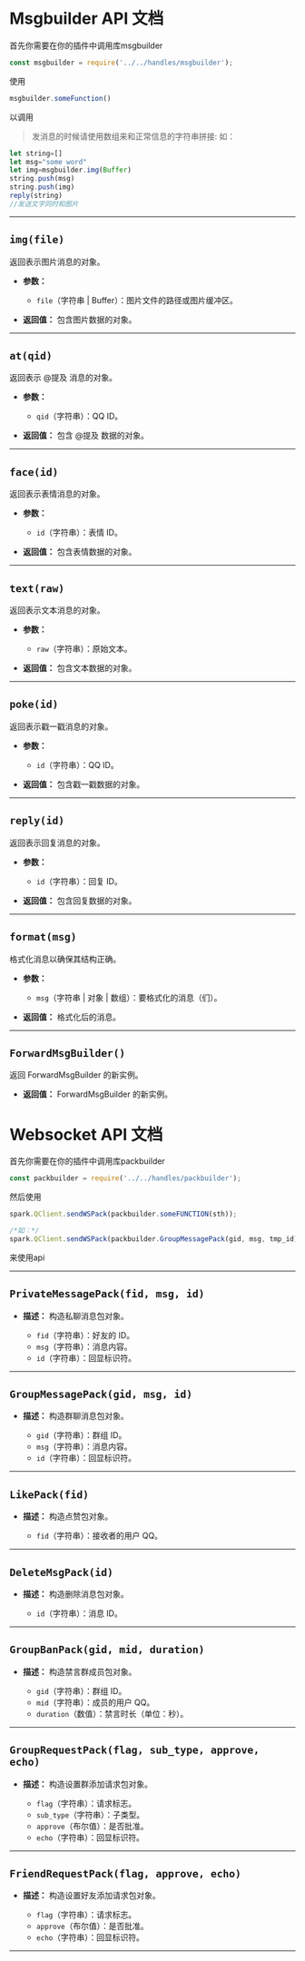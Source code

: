# Msgbuilder API 文档

首先你需要在你的插件中调用库msgbuilder
```js
const msgbuilder = require('../../handles/msgbuilder');
```

使用
```js
msgbuilder.someFunction()
```

以调用

>发消息的时候请使用数组来和正常信息的字符串拼接:
如：
```js
let string=[]
let msg="some word"
let img=msgbuilder.img(Buffer)
string.push(msg)
string.push(img)
reply(string)
//发送文字同时和图片
```


---

## `img(file)`

返回表示图片消息的对象。

- **参数：**
  - `file`（字符串 | Buffer）：图片文件的路径或图片缓冲区。

- **返回值：** 
  包含图片数据的对象。

---

## `at(qid)`

返回表示 @提及 消息的对象。

- **参数：**
  - `qid`（字符串）：QQ ID。

- **返回值：** 
  包含 @提及 数据的对象。

---

## `face(id)`

返回表示表情消息的对象。

- **参数：**
  - `id`（字符串）：表情 ID。

- **返回值：** 
  包含表情数据的对象。

---

## `text(raw)`

返回表示文本消息的对象。

- **参数：**
  - `raw`（字符串）：原始文本。

- **返回值：** 
  包含文本数据的对象。

---

## `poke(id)`

返回表示戳一戳消息的对象。

- **参数：**
  - `id`（字符串）：QQ ID。

- **返回值：** 
  包含戳一戳数据的对象。

---

## `reply(id)`

返回表示回复消息的对象。

- **参数：**
  - `id`（字符串）：回复 ID。

- **返回值：** 
  包含回复数据的对象。

---

## `format(msg)`

格式化消息以确保其结构正确。

- **参数：**
  - `msg`（字符串 | 对象 | 数组）：要格式化的消息（们）。

- **返回值：** 
  格式化后的消息。

---

## `ForwardMsgBuilder()`

返回 ForwardMsgBuilder 的新实例。

- **返回值：** 
  ForwardMsgBuilder 的新实例。











# Websocket API 文档

首先你需要在你的插件中调用库packbuilder
```js
const packbuilder = require('../../handles/packbuilder');
```

然后使用

```js
spark.QClient.sendWSPack(packbuilder.someFUNCTION(sth));

/*如：*/
spark.QClient.sendWSPack(packbuilder.GroupMessagePack(gid, msg, tmp_id));

```
来使用api



---

## `PrivateMessagePack(fid, msg, id)`

- **描述：** 构造私聊消息包对象。
  
  - `fid`（字符串）：好友的 ID。
  - `msg`（字符串）：消息内容。
  - `id`（字符串）：回显标识符。
  


---

## `GroupMessagePack(gid, msg, id)`

- **描述：** 构造群聊消息包对象。
  
  - `gid`（字符串）：群组 ID。
  - `msg`（字符串）：消息内容。
  - `id`（字符串）：回显标识符。
  


---

## `LikePack(fid)`

- **描述：** 构造点赞包对象。
  
  - `fid`（字符串）：接收者的用户 QQ。
  


---

## `DeleteMsgPack(id)`

- **描述：** 构造删除消息包对象。
  
  - `id`（字符串）：消息 ID。



---

## `GroupBanPack(gid, mid, duration)`

- **描述：** 构造禁言群成员包对象。
  
  - `gid`（字符串）：群组 ID。
  - `mid`（字符串）：成员的用户 QQ。
  - `duration`（数值）：禁言时长（单位：秒）。
  


---

## `GroupRequestPack(flag, sub_type, approve, echo)`

- **描述：** 构造设置群添加请求包对象。
  
  - `flag`（字符串）：请求标志。
  - `sub_type`（字符串）：子类型。
  - `approve`（布尔值）：是否批准。
  - `echo`（字符串）：回显标识符。
  


---

## `FriendRequestPack(flag, approve, echo)`

- **描述：** 构造设置好友添加请求包对象。
  
  - `flag`（字符串）：请求标志。
  - `approve`（布尔值）：是否批准。
  - `echo`（字符串）：回显标识符。
  

---
